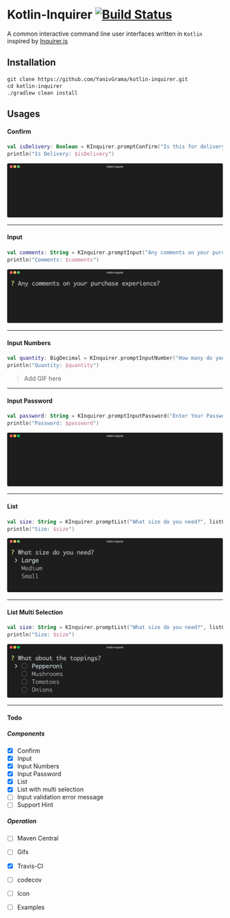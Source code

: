 # Kotlin-Inquirer [![Build Status](https://travis-ci.org/YanivGrama/kotlin-inquirer.svg?branch=master)](https://travis-ci.org/YanivGrama/kotlin-inquirer)

 A common interactive command line user interfaces written in `Kotlin` inspired by [Inquirer.js](https://github.com/SBoudrias/Inquirer.js "Inquirer.js")


## Installation

```shell script
git clone https://github.com/YanivGrama/kotlin-inquirer.git
cd kotlin-inquirer
./gradlew clean install
```

## Usages

#### Confirm

```kotlin
val isDelivery: Boolean = KInquirer.promptConfirm("Is this for delivery?", default = false)
println("Is Delivery: $isDelivery")
```
<p align="center"><img src="/assets/confirm-component.gif?raw=true"/></p>

------

#### Input
```kotlin
val comments: String = KInquirer.promptInput("Any comments on your purchase experience?")
println("Comments: $comments")
```
<p align="center"><img src="/assets/input-component.gif?raw=true"/></p>

------

#### Input Numbers
```kotlin
val quantity: BigDecimal = KInquirer.promptInputNumber("How many do you need?")
println("Quantity: $quantity")
```
> Add GIF here

------

#### Input Password
```kotlin
val password: String = KInquirer.promptInputPassword("Enter Your Password:", hint = "password")
println("Password: $password")
```
<p align="center"><img src="/assets/input-password.gif?raw=true"/></p>

------

#### List
```kotlin
val size: String = KInquirer.promptList("What size do you need?", listOf("Large", "Medium", "Small"))
println("Size: $size")
```
<p align="center"><img src="/assets/list-component.gif?raw=true"/></p>

------

#### List Multi Selection
```kotlin
val size: String = KInquirer.promptList("What size do you need?", listOf("Large", "Medium", "Small"))
println("Size: $size")
```
<p align="center"><img src="/assets/list-multi.gif?raw=true"/></p>

------

#### Todo
##### Components
- [x] Confirm
- [x] Input
- [x] Input Numbers
- [x] Input Password
- [x] List
- [x] List with multi selection
- [ ] Input validation error message
- [ ] Support Hint

##### Operation
- [ ] Maven Central
- [ ] Gifs
- [x] Travis-CI
- [ ] codecov 
- [ ] Icon
- [ ] Examples


